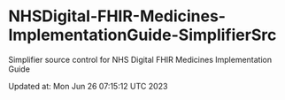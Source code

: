 # NHSDigital-FHIR-Medicines-ImplementationGuide-SimplifierSrc  
Simplifier source control for NHS Digital FHIR Medicines Implementation Guide  


Updated at: Mon Jun 26 07:15:12 UTC 2023
